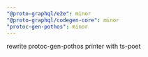 ```yaml
---
"@proto-graphql/e2e": minor
"@proto-graphql/codegen-core": minor
"protoc-gen-pothos": minor
---
```


rewrite protoc-gen-pothos printer with ts-poet
